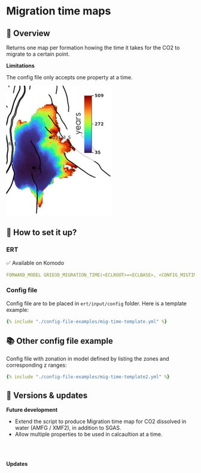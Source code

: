 # Migration time maps

## 🎯 Overview

Returns one map per formation howing the time it takes for the CO2 to migrate to a certain point. 

**Limitations**

The config file only accepts one property at a time. 



![image alt ><](./img/mig-time.jpg)

## 📝 How to set it up?

### ERT


✅ Available on Komodo

```yaml
FORWARD_MODEL GRID3D_MIGRATION_TIME(<ECLROOT>=<ECLBASE>, <CONFIG_MIGTIME>=<CONFIG_PATH>/../input/config/grid3d_migration_time.yml)
```


### Config file

Config file are to be placed in `ert/input/config` folder. Here is a template example:

~~~ yaml title="grid3d_migration_time.yml"
{% include "./config-file-examples/mig-time-template.yml" %}
~~~

## 📚 Other config file example

Config file with zonation in model defined by listing the zones and corresponding z ranges:

~~~ yaml title="grid3d_migration_time.yml "
{% include "./config-file-examples/mig-time-template2.yml" %}
~~~


## 🔧 Versions & updates


**Future development**

- Extend the script to produce Migration time map for CO2 dissolved in water (AMFG / XMF2), in addition to SGAS. 
- Allow multiple properties to be used in calcaultion at a time.

<br />
<br />

**Updates**